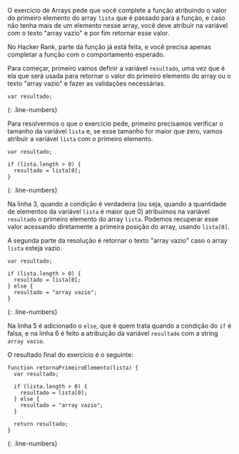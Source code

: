 O exercício de Arrays pede que você complete a função atribuindo o valor do primeiro elemento do array `lista` que é passado para a função, e caso não tenha mais de um elemento nesse array, você deve atribuir na variável com o texto "array vazio" e por fim retornar esse valor.

No Hacker Rank, parte da função já está feita, e você precisa apenas completar a função com o comportamento esperado.

Para começar, primeiro vamos definir a variável `resultado`, uma vez que é ela que será usada para retornar o valor do primeiro elemento do array ou o texto "array vazio" e fazer as validações necessárias.

```language-javascript
var resultado;
```
{: .line-numbers}

Para resolvermos o que o exercício pede, primeiro precisamos verificar o tamanho da variável `lista` e, se esse tamanho for maior que zero, vamos atribuir a variável `lista` com o primeiro elemento.

```language-javascript
var resultado;

if (lista.length > 0) {
  resultado = lista[0];
}
```
{: .line-numbers}

Na linha 3, quando a condição é verdadeira (ou seja, quando a quantidade de elementos da variável `lista` é maior que 0) atribuímos na variável `resultado` o primeiro elemento do array `lista`. Podemos recuperar esse valor acessando diretamente a primeira posição do array, usando `lista[0]`.

A segunda parte da resolução é retornar o texto "array vazio" caso o array `lista` esteja vazio.

```language-javascript
var resultado;

if (lista.length > 0) {
  resultado = lista[0];
} else {
  resultado = "array vazio";
}
```
{: .line-numbers}

Na linha 5 é adicionado o `else`, que é quem trata quando a condição do `if` é falsa, e na linha 6 é feito a atribuição da variável `resultado` com a string `array vazio`.

O resultado final do exercício é o seguinte:

```language-javascript
function retornaPrimeiroElemento(lista) {
  var resultado;

  if (lista.length > 0) {
    resultado = lista[0];
  } else {
    resultado = "array vazio";
  }

  return resultado;
}
```
{: .line-numbers}

